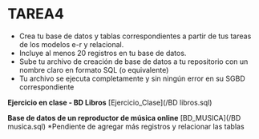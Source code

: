 # TAREA4
- Crea tu base de datos y tablas correspondientes a partir de tus tareas de los modelos e-r y relacional.
- Incluye al menos 20 registros en tu base de datos.
- Sube tu archivo de creación de base de datos a tu repositorio con un nombre claro en formato SQL (o equivalente)
- Tu archivo se ejecuta completamente y sin ningún error en su SGBD correspondiente

**Ejercicio en clase - BD Libros**
[Ejercicio_Clase](/BD libros.sql)

**Base de datos de un reproductor de música online**
[BD_MUSICA](/BD musica.sql)
*Pendiente de agregar más registros y relacionar las tablas